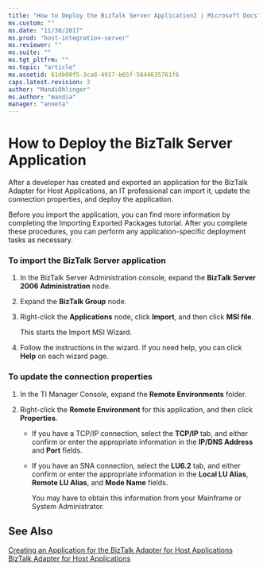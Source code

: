 ```yaml
---
title: "How to Deploy the BizTalk Server Application2 | Microsoft Docs"
ms.custom: ""
ms.date: "11/30/2017"
ms.prod: "host-integration-server"
ms.reviewer: ""
ms.suite: ""
ms.tgt_pltfrm: ""
ms.topic: "article"
ms.assetid: 61db00f5-3ca8-4917-b65f-5644635761f6
caps.latest.revision: 3
author: "MandiOhlinger"
ms.author: "mandia"
manager: "anneta"
---
```

# How to Deploy the BizTalk Server Application
After a developer has created and exported an application for the BizTalk Adapter for Host Applications, an IT professional can import it, update the connection properties, and deploy the application.  
  
 Before you import the application, you can find more information by completing the Importing Exported Packages tutorial. After you complete these procedures, you can perform any application-specific deployment tasks as necessary.  
  
### To import the BizTalk Server application  
  
1.  In the BizTalk Server Administration console, expand the **BizTalk Server 2006 Administration** node.  
  
2.  Expand the **BizTalk Group** node.  
  
3.  Right-click the **Applications** node, click **Import**, and then click **MSI file**.  
  
     This starts the Import MSI Wizard.  
  
4.  Follow the instructions in the wizard. If you need help, you can click **Help** on each wizard page.  
  
### To update the connection properties  
  
1.  In the TI Manager Console, expand the **Remote Environments** folder.  
  
2.  Right-click the **Remote Environment** for this application, and then click **Properties**.  
  
    -   If you have a TCP/IP connection, select the **TCP/IP** tab, and either confirm or enter the appropriate information in the **IP/DNS Address** and **Port** fields.  
  
    -   If you have an SNA connection, select the **LU6.2** tab, and either confirm or enter the appropriate information in the **Local LU Alias**, **Remote LU Alias**, and **Mode Name** fields.  
  
         You may have to obtain this information from your Mainframe or System Administrator.  
  
## See Also  
 [Creating an Application for the BizTalk Adapter for Host Applications](../core/creating-an-application-for-the-biztalk-adapter-for-host-applications2.md)   
 [BizTalk Adapter for Host Applications](../core/biztalk-adapter-for-host-applications2.md)